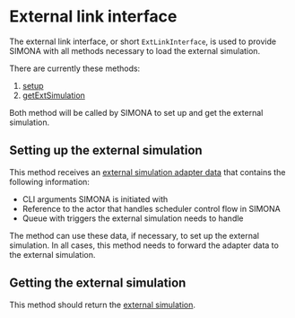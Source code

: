 # External link interface

The external link interface, or short `ExtLinkInterface`, is used to provide SIMONA with all methods necessary to load
the external simulation.

There are currently these methods:
1. [setup](#setting-up-the-external-simulation)
2. [getExtSimulation](#getting-the-external-simulation)

Both method will be called by SIMONA to set up and get the external simulation.


## Setting up the external simulation

This method receives an [external simulation adapter data](/simulations/extsimadapterdata) that contains the following
information:
- CLI arguments SIMONA is initiated with
- Reference to the actor that handles scheduler control flow in SIMONA
- Queue with triggers the external simulation needs to handle

The method can use these data, if necessary, to set up the external simulation. In all cases, this method needs to
forward the adapter data to the external simulation.


## Getting the external simulation

This method should return the [external simulation](/simulations/externalsimulation).

